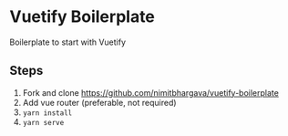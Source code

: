 # Vuetify Boilerplate
Boilerplate to start with Vuetify

## Steps
1. Fork and clone https://github.com/nimitbhargava/vuetify-boilerplate
2. Add vue router (preferable, not required)
3. `yarn install`
4. `yarn serve`
